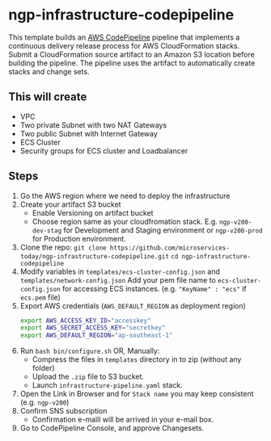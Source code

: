 # ngp-infrastructure-codepipeline

This template  builds an [AWS CodePipeline](https://aws.amazon.com/codepipeline/)
pipeline that implements a continuous delivery release process for AWS CloudFormation stacks.
Submit a CloudFormation source artifact to an Amazon S3 location before building the pipeline.
The pipeline uses the artifact to automatically create stacks and change sets.

## This will create

- VPC
- Two private Subnet with two NAT Gateways
- Two public Subnet with Internet Gateway
- ECS Cluster
- Security groups for ECS cluster and Loadbalancer

## Steps

1. Go the AWS region where we need to deploy the infrastructure
1. Create your artifact S3 bucket
    - Enable Versioning on artifact bucket
    - Choose region same as your cloudfromation stack. E.g. `ngp-v200-dev-stag` for Development and Staging environment or `ngp-v200-prod` for Production environment.
1. Clone the repo:
   `git clone https://github.com/microservices-today/ngp-infrastructure-codepipeline.git`
   `cd ngp-infrastructure-codepipeline`
1. Modify variables in `templates/ecs-cluster-config.json` and `templates/network-config.json`
   Add your pem file name to `ecs-cluster-config.json` for accessing ECS instances. (e.g. `"KeyName" : "ecs"` if `ecs.pem` file)
1. Export AWS credentials (`AWS_DEFAULT_REGION` as deployment region)
    ```bash
    export AWS_ACCESS_KEY_ID="accesskey"
    export AWS_SECRET_ACCESS_KEY="secretkey"
    export AWS_DEFAULT_REGION="ap-southeast-1"
    ```
1. Run `bash bin/configure.sh`
   OR, Manually:
   - Compress the files in `templates` directory in to zip (without any folder)
   - Upload the `.zip` file to S3 bucket.
   - Launch `infrastructure-pipeline.yaml` stack.
1. Open the Link in Browser and for `Stack name` you may keep consistent (e.g. `ngp-v200`)
1. Confirm SNS subscription
    - Confirmation e-maill will be arrived in your e-mail box.
1. Go to CodePipeline Console, and approve Changesets.
